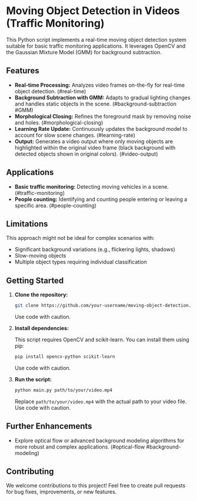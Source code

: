# Moving Object Detection in Videos (Traffic Monitoring)

This Python script implements a real-time moving object detection system suitable for basic traffic monitoring applications. It leverages OpenCV and the Gaussian Mixture Model (GMM) for background subtraction.

## Features

- **Real-time Processing:** Analyzes video frames on-the-fly for real-time object detection. (#real-time)
- **Background Subtraction with GMM:** Adapts to gradual lighting changes and handles static objects in the scene. (#background-subtraction #GMM)
- **Morphological Closing:** Refines the foreground mask by removing noise and holes. (#morphological-closing)
- **Learning Rate Update:** Continuously updates the background model to account for slow scene changes. (#learning-rate)
- **Output:** Generates a video output where only moving objects are highlighted within the original video frame (black background with detected objects shown in original colors). (#video-output)

## Applications

- **Basic traffic monitoring:** Detecting moving vehicles in a scene. (#traffic-monitoring)
- **People counting:** Identifying and counting people entering or leaving a specific area. (#people-counting)

## Limitations

This approach might not be ideal for complex scenarios with:
- Significant background variations (e.g., flickering lights, shadows)
- Slow-moving objects
- Multiple object types requiring individual classification

## Getting Started

1. **Clone the repository:**
    ```bash
    git clone https://github.com/your-username/moving-object-detection.git
    ```
    Use code with caution.

2. **Install dependencies:**

    This script requires OpenCV and scikit-learn. You can install them using pip:
    ```bash
    pip install opencv-python scikit-learn
    ```
    Use code with caution.

3. **Run the script:**
    ```bash
    python main.py path/to/your/video.mp4
    ```
    Replace `path/to/your/video.mp4` with the actual path to your video file.
    Use code with caution.

## Further Enhancements

- Explore optical flow or advanced background modeling algorithms for more robust and complex applications. (#optical-flow #background-modeling)

## Contributing

We welcome contributions to this project! Feel free to create pull requests for bug fixes, improvements, or new features.
